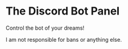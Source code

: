 # The Discord Bot Panel
Control the bot of your dreams!

I am not responsible for bans or anything else.
